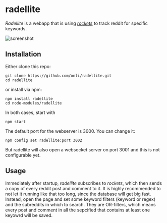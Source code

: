# radellite
*Radellite* is a webapp that is using *[rockets](https://github.com/rtheunissen/rockets)* to track reddit for specific keywords.

![screenshot](https://www.onli-blogging.de/uploads/radellite_clean2.png)

## Installation

Either clone this repo:

    git clone https://github.com/onli/radellite.git
    cd radellite

or install via npm:

    npm install radellite
    cd node-modules/radellite

In both cases, start with
    
    npm start
    
The default port for the webserver is 3000. You can change it:

    npm config set radellite:port 3002
    
But radellite will also open a websocket server on port 3001 and this is not configurable yet.

## Usage

Immediately after startup, *radellite* subscribes to *rockets*, which then sends a copy of every reddit post and comment to it. It is highly recommended to not let it running like that too long, since the database will get big fast. Instead, open the page and set some keyword filters (keyword or regex) and the subreddits in which to search. They are OR-filters, which means every post and comment in all the sepcified that contains at least one keyowrd will be saved.
